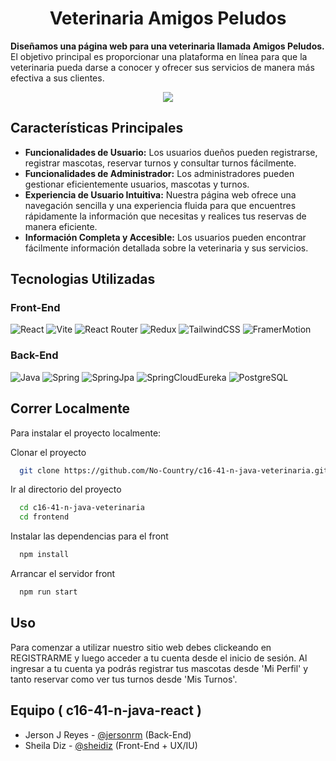 <div>
<!-- TITLE AND DESCRIPTION -->
  <div align='center'>
  <a href="https://github.com/No-Country/c16-41-n-java-veterinaria" target="_blank">
  </a>
<h1>Veterinaria Amigos Peludos</h1></div>
<div>
  <p>
    <strong>Diseñamos una página web para una veterinaria llamada Amigos Peludos.</strong>
    El objetivo principal es proporcionar una plataforma en línea para que la veterinaria pueda darse a conocer y ofrecer sus servicios de manera más efectiva a sus clientes.
  </p>
    <div align='center'>
       <a href="https://www.figma.com/file/UlSH2A9GA1jUPNXnaqd1Gg/Veterinaria-NoCountry?type=design&node-id=0%3A1&mode=design&t=j6J6cxqZ0ZfO1EkS-1" target="_blank">
          <img  src="https://img.shields.io/badge/VER_DISE%C3%91O-EE964B?style=for-the-badge&logo=figma&logoColor=%FAF0CA"/>
      </a>
      </div>
</div>

<!-- MAIN FEATURES -->
<h2>Características Principales </h2>

- **Funcionalidades de Usuario:** Los usuarios dueños pueden registrarse, registrar mascotas, reservar turnos y consultar turnos fácilmente.
- **Funcionalidades de Administrador:** Los administradores pueden gestionar eficientemente usuarios, mascotas y turnos.
- **Experiencia de Usuario Intuitiva:** Nuestra página web ofrece una navegación sencilla y una experiencia fluida para que encuentres rápidamente la información que necesitas y realices tus reservas de manera eficiente.
- **Información Completa y Accesible:** Los usuarios pueden encontrar fácilmente información detallada sobre la veterinaria y sus servicios.

<!-- TECHNOLOGIES -->
<h2>Tecnologias Utilizadas</h2>
<h3>Front-End</h3>

![React](https://img.shields.io/static/v1?style=for-the-badge&message=React&color=222222&logo=React&logoColor=61DAFB&label=)
![Vite](https://img.shields.io/badge/vite-%23646CFF.svg?style=for-the-badge&logo=vite&logoColor=white)
![React Router](https://img.shields.io/badge/React_Router-CA4245?style=for-the-badge&logo=react-router&logoColor=white)
![Redux](https://img.shields.io/badge/redux-%23593d88.svg?style=for-the-badge&logo=redux&logoColor=white)
![TailwindCSS](https://img.shields.io/badge/tailwindcss-%2338B2AC.svg?style=for-the-badge&logo=tailwind-css&logoColor=white)
![FramerMotion](https://img.shields.io/badge/Framer_Motion-%23000000.svg?style=for-the-badge&logo=Framer&logoColor=white)

<h3>Back-End</h3>

![Java](https://img.shields.io/badge/Java-%2523ED8B00.svg?style=for-the-badge&logo=intellijidea&logoColor=red&color=white)
![Spring](https://img.shields.io/badge/spring-%236DB33F.svg?style=for-the-badge&logo=spring&logoColor=white)
![SpringJpa](https://img.shields.io/badge/spring_Jpa-%236DB33F.svg?style=for-the-badge&logo=spring&logoColor=white)
![SpringCloudEureka](https://img.shields.io/badge/spring_Cloud_Eureka-%236DB33F.svg?style=for-the-badge&logo=spring&logoColor=white)
![PostgreSQL](https://img.shields.io/static/v1?style=for-the-badge&message=PostgreSQL&color=4169E1&logo=PostgreSQL&logoColor=FFFFFF&label=)

<!-- RUN LOCALLY -->
<h2> Correr Localmente</h2>

Para instalar el proyecto localmente:

Clonar el proyecto

```bash
  git clone https://github.com/No-Country/c16-41-n-java-veterinaria.git
```

Ir al directorio del proyecto

```bash
  cd c16-41-n-java-veterinaria
  cd frontend
```

Instalar las dependencias para el front

```bash
  npm install
```

Arrancar el servidor front

```bash
  npm run start
```

<!-- USAGE -->
<h2>Uso</h2>
<p>Para comenzar a utilizar nuestro sitio web debes clickeando en REGISTRARME y luego acceder a tu cuenta desde el inicio de sesión. Al ingresar a tu cuenta ya podrás registrar tus mascotas desde 'Mi Perfil' y tanto reservar como ver tus turnos desde 'Mis Turnos'. </p>

<!-- TEAM -->

<h2>Equipo ( c16-41-n-java-react )</h2>

- Jerson J Reyes - [@jersonrm](https://github.com/jersonrm) (Back-End)
- Sheila Diz - [@sheidiz](https://github.com/sheidiz) (Front-End + UX/IU)
